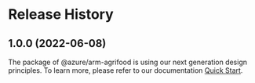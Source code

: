 # Release History
    
## 1.0.0 (2022-06-08)

The package of @azure/arm-agrifood is using our next generation design principles. To learn more, please refer to our documentation [Quick Start](https://aka.ms/js-track2-quickstart).
